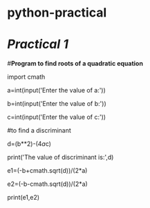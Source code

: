 # python-practical

# ***Practical 1***

#**Program to find roots of a quadratic equation**

import cmath

a=int(input('Enter the value of a:'))

b=int(input('Enter the value of b:'))


c=int(input('Enter the value of c:'))


#to find a discriminant

d=(b**2)-(4*a*c)

print('The value of discriminant is:',d)


e1=(-b+cmath.sqrt(d))/(2*a)

e2=(-b-cmath.sqrt(d))/(2*a)

print(e1,e2)
